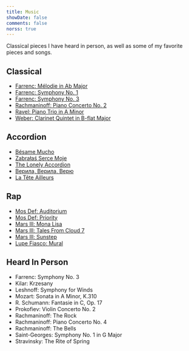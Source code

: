 ```yaml
---
title: Music
showDate: false
comments: false
norss: true
---
```


Classical pieces I have heard in person, as well as some of my favorite pieces and songs.

## Classical
- [Farrenc: Mélodie in Ab Major](https://www.youtube.com/watch?v=W0nxyjt8aUk)
- [Farrenc: Symphony No. 1](https://www.youtube.com/watch?v=R2s83X20MIs)
- [Farrenc: Symphony No. 3](https://www.youtube.com/watch?v=yv3LXXlmwNs)
- [Rachmaninoff: Piano Concerto No. 2](https://www.youtube.com/watch?v=l4zkc7KEvYM)
- [Ravel: Piano Trio in A Minor](https://www.youtube.com/watch?v=Qy3uYBH5UaU)
- [Weber: Clarinet Quintet in B-flat Major](https://www.youtube.com/watch?v=IJtypOgWsZk)

## Accordion
- [Bésame Mucho](https://www.youtube.com/watch?v=G_ZvTAWy90o)
- [Zabrałaś Serce Moje](https://www.youtube.com/watch?v=K0QuSiiwYRA)
- [The Lonely Accordion](https://www.youtube.com/watch?v=_49RIjipFaQ)
- [Верила, Верила, Верю](https://www.youtube.com/watch?v=s4G5IXw_BuA)
- [La Tête Ailleurs](https://www.youtube.com/watch?v=GrgLwRBPqrw)

## Rap
- [Mos Def: Auditorium](https://www.youtube.com/watch?v=kSQEGE8gKj4)
- [Mos Def: Priority](https://www.youtube.com/watch?v=0BuMMFOhyQ8)
- [Mars Ill: Mona Lisa](https://www.youtube.com/watch?v=LQZQsfycBj8)
- [Mars Ill: Tales From Cloud 7](https://www.youtube.com/watch?v=71x7Dn0uHOg)
- [Mars Ill: Sunstep](https://www.youtube.com/watch?v=vYvjL7xLgag)
- [Lupe Fiasco: Mural](https://www.youtube.com/watch?v=vkHrPyoEtSI)

## Heard In Person
- Farrenc: Symphony No. 3
- Kilar: Krzesany
- Leshnoff: Symphony for Winds
- Mozart: Sonata in A Minor, K.310
- R. Schumann: Fantasie in C, Op. 17
- Prokofiev: Violin Concerto No. 2
- Rachmaninoff: The Rock
- Rachmaninoff: Piano Concerto No. 4
- Rachmaninoff: The Bells
- Saint-Georges: Symphony No. 1 in G Major
- Stravinsky: The Rite of Spring
